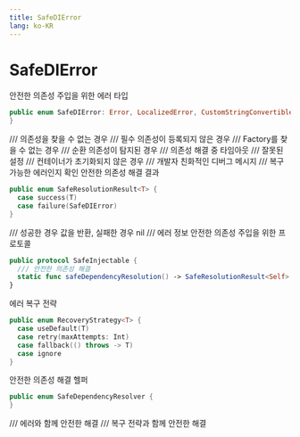 ```yaml
---
title: SafeDIError
lang: ko-KR
---
```


# SafeDIError

안전한 의존성 주입을 위한 에러 타입

```swift
public enum SafeDIError: Error, LocalizedError, CustomStringConvertible {
}
```

  /// 의존성을 찾을 수 없는 경우
  /// 필수 의존성이 등록되지 않은 경우
  /// Factory를 찾을 수 없는 경우
  /// 순환 의존성이 탐지된 경우
  /// 의존성 해결 중 타임아웃
  /// 잘못된 설정
  /// 컨테이너가 초기화되지 않은 경우
  /// 개발자 친화적인 디버그 메시지
  /// 복구 가능한 에러인지 확인
안전한 의존성 해결 결과

```swift
public enum SafeResolutionResult<T> {
  case success(T)
  case failure(SafeDIError)
}
```

  /// 성공한 경우 값을 반환, 실패한 경우 nil
  /// 에러 정보
안전한 의존성 주입을 위한 프로토콜

```swift
public protocol SafeInjectable {
  /// 안전한 의존성 해결
  static func safeDependencyResolution() -> SafeResolutionResult<Self>
}
```

에러 복구 전략

```swift
public enum RecoveryStrategy<T> {
  case useDefault(T)
  case retry(maxAttempts: Int)
  case fallback(() throws -> T)
  case ignore
}
```

안전한 의존성 해결 헬퍼

```swift
public enum SafeDependencyResolver {
}
```

  /// 에러와 함께 안전한 해결
  /// 복구 전략과 함께 안전한 해결

